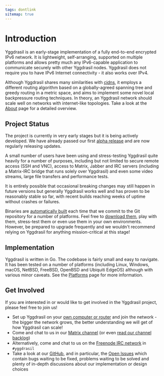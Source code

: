 ```yaml
---
tags: dontlink
sitemap: true
---
```


# Introduction

Yggdrasil is an early-stage implementation of a fully end-to-end encrypted IPv6 network. It is lightweight, self-arranging, supported on multiple platforms and allows pretty much any IPv6-capable application to communicate securely with other Yggdrasil nodes. Yggdrasil does not require you to have IPv6 Internet connectivity - it also works over IPv4.

Although Yggdrasil shares many similarities with [cjdns](https://github.com/cjdelisle/cjdns), it employs a different routing algorithm based on a globally-agreed spanning tree and greedy routing in a metric space, and aims to implement some novel local backpressure routing techniques. In theory, an Yggdrasil network should scale well on networks with internet-like topologies. Take a look at the [About](about.md) page for a detailed overview.

## Project Status

The project is currently in very early stages but it is being actively developed. We have already passed our first [alpha release](https://github.com/yggdrasil-network/yggdrasil-go/milestone/1) and are now regularly releasing updates.

A small number of users have been using and stress-testing Yggdrasil quite heavily for a number of purposes, including but not limited to secure remote access (SSH and VNC), access to Matrix, Jabber and IRC servers (including a Matrix-IRC bridge that runs solely over Yggdrasil) and even some video streams, large file transfers and performance tests.

It is entirely possible that occasional breaking changes may still happen in future versions but generally Yggdrasil works well and has proven to be reasonably stable so far, with recent builds reaching weeks of uptime without crashes or failures.

Binaries are [automatically built](https://circleci.com/gh/yggdrasil-network/yggdrasil-go) each time that we commit to the Git repository for a number of platforms. Feel free to [download them](builds.md), play with them, stress-test them or even use them in your own environments. However, be prepared to upgrade frequently and we wouldn't recommend relying on Yggdrasil for anything mission-critical at this stage!

## Implementation

Yggdrasil is written in Go. The codebase is fairly small and easy to navigate. It has been tested on a number of platforms (including Linux, Windows, macOS, NetBSD, FreeBSD, OpenBSD and Ubiquiti EdgeOS) although with various minor caveats. See the [Platforms](platforms.md) page for more information.

## Get Involved

If you are interested in or would like to get involved in the Yggdrasil project, please feel free to join us!

- Set up Yggdrasil on your [own computer or router](platforms.md) and join the network - the bigger the network grows, the better understanding we will get of how Yggdrasil can scale!
- Come and chat to us in our [Matrix channel](https://matrix.to/#/#yggdrasil:matrix.org) (or even [read our channel backlog](https://view.matrix.org/room/!DwmKuvGvRKciqyFcxv:matrix.org/))
- Alternatively, come and chat to us on the [Freenode IRC network](irc://chat.freenode.net/yggdrasil) in `#yggdrasil`
- Take a look at our [GitHub](https://github.com/yggdrasil-network/yggdrasil-go), and in particular, the [Open Issues](https://github.com/yggdrasil-network/yggdrasil-go/issues) which contain bugs waiting to be fixed, problems waiting to be solved and plenty of in-depth discussions about our implementation or design choices
